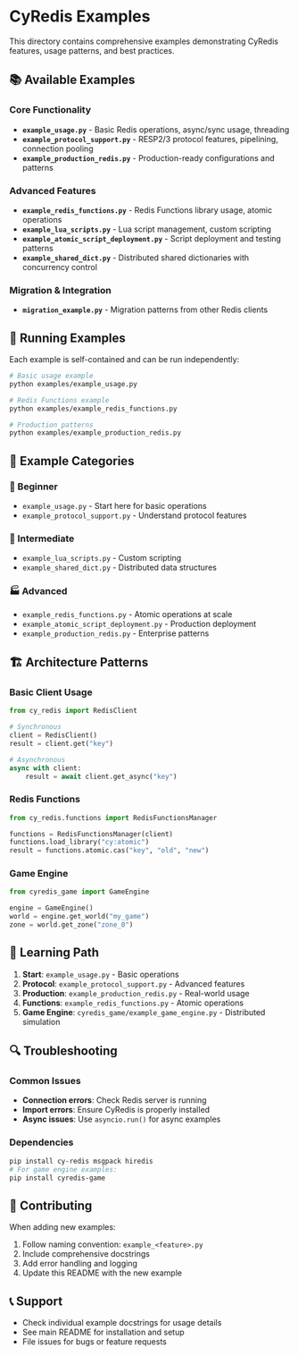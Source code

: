 # CyRedis Examples

This directory contains comprehensive examples demonstrating CyRedis features, usage patterns, and best practices.

## 📚 Available Examples

### Core Functionality
- **`example_usage.py`** - Basic Redis operations, async/sync usage, threading
- **`example_protocol_support.py`** - RESP2/3 protocol features, pipelining, connection pooling
- **`example_production_redis.py`** - Production-ready configurations and patterns

### Advanced Features
- **`example_redis_functions.py`** - Redis Functions library usage, atomic operations
- **`example_lua_scripts.py`** - Lua script management, custom scripting
- **`example_atomic_script_deployment.py`** - Script deployment and testing patterns
- **`example_shared_dict.py`** - Distributed shared dictionaries with concurrency control

### Migration & Integration
- **`migration_example.py`** - Migration patterns from other Redis clients

## 🚀 Running Examples

Each example is self-contained and can be run independently:

```bash
# Basic usage example
python examples/example_usage.py

# Redis Functions example
python examples/example_redis_functions.py

# Production patterns
python examples/example_production_redis.py
```

## 📖 Example Categories

### 🔰 Beginner
- `example_usage.py` - Start here for basic operations
- `example_protocol_support.py` - Understand protocol features

### 🔧 Intermediate
- `example_lua_scripts.py` - Custom scripting
- `example_shared_dict.py` - Distributed data structures

### 🏭 Advanced
- `example_redis_functions.py` - Atomic operations at scale
- `example_atomic_script_deployment.py` - Production deployment
- `example_production_redis.py` - Enterprise patterns

## 🏗️ Architecture Patterns

### Basic Client Usage
```python
from cy_redis import RedisClient

# Synchronous
client = RedisClient()
result = client.get("key")

# Asynchronous
async with client:
    result = await client.get_async("key")
```

### Redis Functions
```python
from cy_redis.functions import RedisFunctionsManager

functions = RedisFunctionsManager(client)
functions.load_library("cy:atomic")
result = functions.atomic.cas("key", "old", "new")
```

### Game Engine
```python
from cyredis_game import GameEngine

engine = GameEngine()
world = engine.get_world("my_game")
zone = world.get_zone("zone_0")
```

## 🎯 Learning Path

1. **Start**: `example_usage.py` - Basic operations
2. **Protocol**: `example_protocol_support.py` - Advanced features
3. **Production**: `example_production_redis.py` - Real-world usage
4. **Functions**: `example_redis_functions.py` - Atomic operations
5. **Game Engine**: `cyredis_game/example_game_engine.py` - Distributed simulation

## 🔍 Troubleshooting

### Common Issues
- **Connection errors**: Check Redis server is running
- **Import errors**: Ensure CyRedis is properly installed
- **Async issues**: Use `asyncio.run()` for async examples

### Dependencies
```bash
pip install cy-redis msgpack hiredis
# For game engine examples:
pip install cyredis-game
```

## 🤝 Contributing

When adding new examples:
1. Follow naming convention: `example_<feature>.py`
2. Include comprehensive docstrings
3. Add error handling and logging
4. Update this README with the new example

## 📞 Support

- Check individual example docstrings for usage details
- See main README for installation and setup
- File issues for bugs or feature requests
